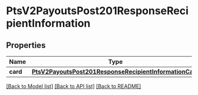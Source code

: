 # PtsV2PayoutsPost201ResponseRecipientInformation

## Properties
Name | Type | Description | Notes
------------ | ------------- | ------------- | -------------
**card** | [**PtsV2PayoutsPost201ResponseRecipientInformationCard**](PtsV2PayoutsPost201ResponseRecipientInformationCard.md) |  | [optional] 

[[Back to Model list]](../README.md#documentation-for-models) [[Back to API list]](../README.md#documentation-for-api-endpoints) [[Back to README]](../README.md)


